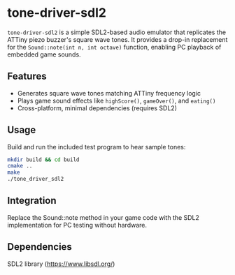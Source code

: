 # tone-driver-sdl2

`tone-driver-sdl2` is a simple SDL2-based audio emulator that replicates the ATTiny piezo buzzer's square wave tones. It provides a drop-in replacement for the `Sound::note(int n, int octave)` function, enabling PC playback of embedded game sounds.

## Features

- Generates square wave tones matching ATTiny frequency logic
- Plays game sound effects like `highScore()`, `gameOver()`, and `eating()`
- Cross-platform, minimal dependencies (requires SDL2)

## Usage

Build and run the included test program to hear sample tones:

```bash
mkdir build && cd build
cmake ..
make
./tone_driver_sdl2
```

## Integration
Replace the Sound::note method in your game code with the SDL2 implementation for PC testing without hardware.

## Dependencies
SDL2 library (https://www.libsdl.org/)

